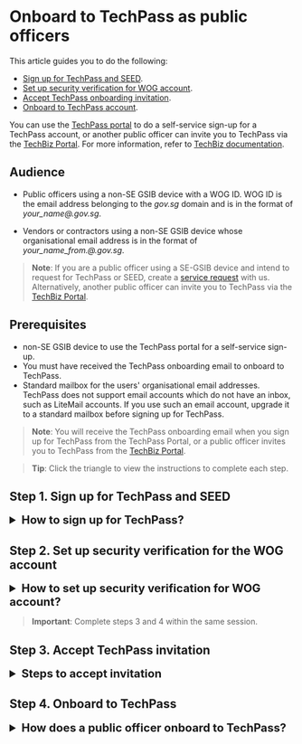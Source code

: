 # Onboard to TechPass as public officers

This article guides you to do the following:
- [Sign up for TechPass and SEED](#step-1-sign-up-for-techpass-and-seed).
- [Set up security verification for WOG account](#step-2-set-up-security-verification-for-the-wog-account).
- [Accept TechPass onboarding invitation](#step-3-accept-techpass-invitation).
- [Onboard to TechPass account](#step-4-onboard-to-techpass).

<!--TechPass](https://portal.techpass.gov.sg)
[SEED](https://docs.developer.tech.gov.sg/docs/security-suite-for-engineering-endpoint-devices/#/)-->

You can use the [TechPass portal](http://portal.techpass.gov.sg) to do a self-service sign-up for a TechPass account, or another public officer can invite you to TechPass via the [TechBiz Portal](portal.techbiz.suite.gov.sg). For more information, refer to [TechBiz documentation](https://docs.developer.tech.gov.sg/docs/techbiz-documentation/).

## Audience

- Public officers using a non-SE GSIB device with a WOG ID. WOG ID is the email address belonging to the *gov.sg* domain and is in the format of *your_name<span>@</span><acronym for your agency>.gov.sg*.

- Vendors or contractors using a non-SE GSIB device whose organisational email address is in the format of *your_name_from.<vendor organisation name>@<acronym for the agency>.gov.sg*.

> **Note**: If you are a public officer using a SE-GSIB device and intend to request for TechPass or SEED, create a [service request](https://go.gov.sg/techpass-sr) with us. Alternatively, another public officer can invite you to TechPass via the [TechBiz Portal](portal.techbiz.suite.gov.sg).

## Prerequisites

- non-SE GSIB device to use the TechPass portal for a self-service sign-up.
- You must have received the TechPass onboarding email to onboard to TechPass.
- Standard mailbox for the users' organisational email addresses. TechPass does not support email accounts which do not have an inbox, such as LiteMail accounts. If you use such an email account, upgrade it to a standard mailbox before signing up for TechPass.

> **Note**: You will receive the TechPass onboarding email when you sign up for TechPass from the TechPass Portal, or a public officer invites you to TechPass from the [TechBiz Portal](portal.techbiz.suite.gov.sg).



> **Tip**: Click the triangle to view the instructions to complete each step.


## Step 1. Sign up for TechPass and SEED

<details>
  <summary style="font-size:20px;font-weight:bold">How to sign up for TechPass?</summary>

  **To get TechPass invitation email**

  1. From your non-SE GSIB device, go to the [TechPass portal](http://portal.techpass.gov.sg) and click **Sign Up**.

  <kbd>![sign-up](assets/images/onboarding/po-non-se/sign-up-new.png)</kbd>

  2. Enter your organisational email address.

  > **Tip**: For more information on the acceptable email formats, refer to the [Audience](#audience) section.

  3. Indicate if you want to onboard your non-GSIB or non-DWP device to SEED and select **I'm not a robot**.

  > **Note**:
  >- To access SGTS services using a non-GSIB or non-DWP device, you need SEED.
  >
  >
  >- Apart from the GSIB device, you can access SGTS services via a Government Managed Device(GMD). To achieve this, onboard your non-GSIB or non-DWP device to SEED.

  <kbd>![sign-up-submit](assets/images/onboarding/po-non-se/latest-po-sign-up-non-se-gsib-1.png)</kbd>

  4. Click **Submit**. We will send you the TechPass onboarding invitation email.

  > **Additional information**:
  >- If needed, [Set up security verification for WOG account](#step-2-set-up-security-verification-for-the-wog-account).
  >- When you sign up for TechPass, a TechPass account is created for you and will be pending. As the following steps explain, it becomes activated when you [accept the invitation](#step-3-accept-techpass-invitation) and [complete the TechPass onboarding journey](#step-4-onboard-to-techpass).
  >- We will send an invitation email to the provided email address for you to onboard TechPass, valid for 30 days.
  >- If you do not onboard to TechPass within 30 days, we will terminate your TechPass account and notify you via email before the termination.
  >- If we terminate your TechPass account, you need to sign up or request for TechPass again.
  >- If you have requested for SEED provisioning, you will receive the SEED onboarding email around the next three business days.
  >- Onboard to TechPass before enrolling your non-GSIB or non-DWP device to SEED.

  </details>

## Step 2. Set up security verification for the WOG account

<details>
  <summary style="font-size:20px;font-weight:bold">How to set up security verification for WOG account?</summary>

  > **Important**:<br>
  > You need to set up security verification (multi-factor authentication) for your Whole-of-Government(WOG) account if:
    >- You must access Singapore Government Technology Stack (SGTS) services and tools from your GMD device.
    >- To view your SG Govt M365 profile on the Microsoft Authenticator app.
  >
  >  
  > Others can skip this step and proceed to [**Step 3. Accept TechPass invitation**](#step-3-accept-techpass-invitation).

  **To set up security verification for WOG account**

  1. From your non-SE GSIB device, go to [Azure Active Directory](https://account.activedirectory.windowsazure.com/proofup.aspx).

> **Note**: To sign in, use your organisational email address and GSIB device password.
<!-- is it correct to say GSIB password, or should it be WOG email password-->

  2. Select **Mobile app** as the preferred authenticating method, and we strongly recommend you choose **Receive notifications for verification**.

  3. Click **Set up**.
  <kbd>![security-verification](assets/images/security-verification-for-wog/step-1-selection.png)</kbd>
  4. Follow the on-screen instructions on the **Configure mobile app** page.
  <kbd>![scan-qr-code](assets/images/security-verification-for-wog/reset-wog-mfa/scan-qr-code-updated.png)</kbd>
  When you scan the QR code on your computer screen, your WOG account gets listed on the authenticator app, and your activation status is confirmed when you click **Next**.
  5. In the **Additional security verification** page, click **Next**.
  <kbd>![after-scan](assets/images/security-verification-for-wog/additional-security-verification-next.png)</kbd>
  A notification is sent to your mobile app to verify that you are reachable on your mobile device.
  6. Approve sign-in on the **Authenticator** app.
  7. Click **Done**.
  <kbd>![step2-done](assets/images/security-verification-for-wog/step2-done.png)</kbd>
  8. Your **Profile** page is displayed.
  <kbd>![profile-page](assets/images/security-verification-for-wog/completion-of-setup.png)</kbd>
  <!--<kbd>![profile-page](assets/images/security-verification-for-wog/completion-of-setup-updated.png)</kbd>-->

  </details>


  > **Important**: Complete steps 3 and 4 within the same session.

## Step 3. Accept TechPass invitation

<details>
  <summary style="font-size:20px;font-weight:bold">Steps to accept invitation</summary>

Onboard to TechPass within 30 days of receiving the TechPass invitation email. If you do not onboard within 30 days, we will terminate your TechPass account, and you need to sign up again or request for a TechPass account from a public officer.

  **To accept TechPass invitation**

  1. On your GSIB device, open the TechPass onboarding invitation email.

  > **Note**:
  >- If you do not see this email in your inbox:
  >
  >
  >- check if it is the same email address you provided during the TechPass self-sign-up or in your request for TechPass to a public officer
  >- If a spam filter or email rule moved it to other folders, Junk Email, Deleted Items or Archive folder.

  2. Click **Accept invitation** and proceed with **Onboarding to TechPass**. If you are already signed in to your WOG account, it will direct you to **Review Permissions**.

  <kbd>![accept-invitation](assets/images/onboarding/po-non-se/accept-invitation.png)</kbd>


</details>

## Step 4. Onboard to TechPass
<details>
  <summary style="font-size:20px;font-weight:bold">How does a public officer onboard to TechPass?</summary>

  **To onboard to your TechPass account**

  1. In **Review Permissions**, click **Accept**.

  <kbd>![after-accept-invitation-1](assets/images/onboarding/po-non-se/after-accept-invitation-1.png ':size=400')</kbd>

  > **Note**: If you are not signed in to your WOG account while [accepting the invitation](#step-3-accept-techpass-invitation), you will be prompted to sign in before proceeding further.

  2. Click **Log in with TechPass**.

  <kbd>![log-in-with-techpass](assets/images/onboarding/po-non-se/log-in-with-techpass.png ':size=400')</kbd>

  3. Click **Next**.

  <kbd>![more-info-after-login](assets/images/onboarding/po-non-se/more-info-after-login.png ':size=400')</kbd>

  4. Ensure the organisational email address you used while signing up or requesting for the TechPass account is displayed as username.

  5. Choose one of the following options and click **Next**.

    - If you do not have the Microsoft Authenticator app(recommended) on your mobile phone, download and install it on your [Microsoft phone](https://www.microsoft.com/en-sg/store/apps/windows-phone), [Android](https://play.google.com/store/apps?hl=en&amp;gl=US) or [iOS phone](https://www.apple.com/app-store/) and complete the wizard.
    - To use other authenticators, click **I want to use a different authenticator app**.
    - To use other methods, click **I want to set up a different method**.

    <kbd>![set-up-authenticating-method](assets/images/onboarding/po-non-se/set-up-authenticating-method.png)</kbd>

  > **Note**: While we recommend Microsoft Authenticator, you can choose any other authenticator app. As we recommend Microsoft Authenticator, this article guides you through setting up multi-factor authentication for your TechPass account using that. For other authenticators, refer to the respective help resources.

  6. On your mobile device, open Microsoft **Authenticator** and tap **+ Add account** > **Work or School account**.
  7. Go back to your computer and click **Next**.

  <kbd>![keep-your-account-secure-next](assets/images/onboarding/po-non-se/keep-your-account-secure-next.png)</kbd>

  8. Scan the QR code on your computer screen and click **Next**. Your TechPass account gets activated and linked to the authenticator app.

  <kbd>![after-scanning-qr-code](assets/images/onboarding/po-non-se/after-scanning-qr-code.png)</kbd>

  The Authenticator sends a notification for you to approve and confirm if the security verification set-up is correct.

  9. Tap **APPROVE** on your mobile device. On your computer, you will see that you have approved your sign-in.

  10. Click **Next**.

  <kbd>![sign-in-approved](assets/images/onboarding/po-non-se/sign-in-approved.png)</kbd>

  11. When you see the success message, click **Done**.

  <kbd>![authenticator-set-up-success](assets/images/onboarding/po-non-se/success-onboard.png)</kbd>

  You will now be directed to the Terms of Use page.

  12. Click the arrow to view the **TechPass Terms of Use**.

  <kbd>![techpass-terms-of-use](assets/images/onboarding/po-non-se/techpass-terms-of-use.png)</kbd>

  13. Read the TechPass **Terms of Use** and click **Accept**.

  <kbd>![accept-terms-of-use](assets/images/onboarding/po-non-se/accept-terms-of-use.png)</kbd>

  14. Click the arrow to view the **TechPass Privacy Policy**.

  <kbd>![techpass-view-privacy-policy](assets/images/onboarding/po-non-se/techpass-view-privacy-policy.png)</kbd>

  15. Read the TechPass **Privacy Policy** and click **Accept**.

  <kbd>![accept-techpass-privacy-policy](assets/images/onboarding/po-non-se/accept-techpass-privacy-policy.png)</kbd>

  16. Click the arrow to view the **TechPass MDM AUP Policy**.

  <kbd>![mdm-acceptable-use-policy](assets/images/onboarding/po-non-se/mdm-aup-1.png)</kbd>

  17. Read the policy details and click **Accept**.

  <kbd>![mdm-acceptable-use-policy](assets/images/onboarding/po-non-se/accept-mdm-aup.png)</kbd>

  You have now successfully onboarded to TechPass. You can now proceed to onboard your non-GSIB or non-DWP device to SEED.

> **Note**: Refer to [Prerequisites for onboarding your device to SEED](https://docs.developer.tech.gov.sg/docs/security-suite-for-engineering-endpoint-devices/#/prerequisites-for-onboarding) before proceeding to onboard your non-GSIB or non-DWP device to SEED.

</details>
